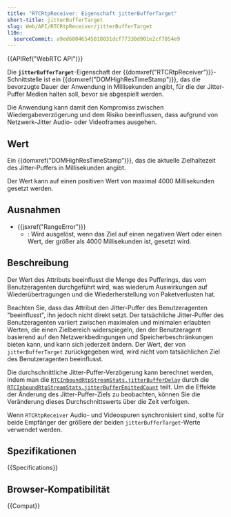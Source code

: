 ```yaml
---
title: "RTCRtpReceiver: Eigenschaft jitterBufferTarget"
short-title: jitterBufferTarget
slug: Web/API/RTCRtpReceiver/jitterBufferTarget
l10n:
  sourceCommit: a9ed68046545018031dcf77330d901e2cf7054e9
---
```


{{APIRef("WebRTC API")}}

Die **`jitterBufferTarget`**-Eigenschaft der {{domxref("RTCRtpReceiver")}}-Schnittstelle ist ein {{domxref("DOMHighResTimeStamp")}}, das die bevorzugte Dauer der Anwendung in Millisekunden angibt, für die der Jitter-Puffer Medien halten soll, bevor sie abgespielt werden.

Die Anwendung kann damit den Kompromiss zwischen Wiedergabeverzögerung und dem Risiko beeinflussen, dass aufgrund von Netzwerk-Jitter Audio- oder Videoframes ausgehen.

## Wert

Ein {{domxref("DOMHighResTimeStamp")}}, das die aktuelle Zielhaltezeit des Jitter-Puffers in Millisekunden angibt.

Der Wert kann auf einen positiven Wert von maximal 4000 Millisekunden gesetzt werden.

## Ausnahmen

- {{jsxref("RangeError")}}
  - : Wird ausgelöst, wenn das Ziel auf einen negativen Wert oder einen Wert, der größer als 4000 Millisekunden ist, gesetzt wird.

## Beschreibung

Der Wert des Attributs beeinflusst die Menge des Pufferings, das vom Benutzeragenten durchgeführt wird, was wiederum Auswirkungen auf Wiederübertragungen und die Wiederherstellung von Paketverlusten hat.

Beachten Sie, dass das Attribut den Jitter-Puffer des Benutzeragenten "beeinflusst", ihn jedoch nicht direkt setzt. Der tatsächliche Jitter-Puffer des Benutzeragenten variiert zwischen maximalen und minimalen erlaubten Werten, die einen Zielbereich widerspiegeln, den der Benutzeragent basierend auf den Netzwerkbedingungen und Speicherbeschränkungen bieten kann, und kann sich jederzeit ändern. Der Wert, der von `jitterBufferTarget` zurückgegeben wird, wird nicht vom tatsächlichen Ziel des Benutzeragenten beeinflusst.

Die durchschnittliche Jitter-Puffer-Verzögerung kann berechnet werden, indem man die [`RTCInboundRtpStreamStats.jitterBufferDelay`](/de/docs/Web/API/RTCInboundRtpStreamStats) durch die [`RTCInboundRtpStreamStats.jitterBufferEmittedCount`](/de/docs/Web/API/RTCInboundRtpStreamStats) teilt. Um die Effekte der Änderung des Jitter-Puffer-Ziels zu beobachten, können Sie die Veränderung dieses Durchschnittswerts über die Zeit verfolgen.

Wenn `RTCRtpReceiver` Audio- und Videospuren synchronisiert sind, sollte für beide Empfänger der größere der beiden `jitterBufferTarget`-Werte verwendet werden.

## Spezifikationen

{{Specifications}}

## Browser-Kompatibilität

{{Compat}}
